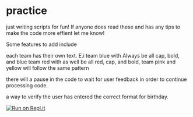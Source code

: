 # practice
just writing scripts for fun!
If anyone does read these and has any tips to make the code more effient let me know!

Some features to add include

each team has their own text. 
  E.i team blue with Always be all cap, bold, and blue
  team red with as well be all red, cap, and bold, 
  team pink and yellow will follow the same pattern
  
there will a pause in the code to wait for user feedback in order to continue processing code.

a way to verify the user has entered the correct format for birthday.



[![Run on Repl.it](https://repl.it/badge/github/TZ-28/practice)](https://repl.it/github/TZ-28/practice)
